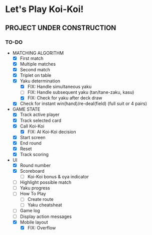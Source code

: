 # Let's Play Koi-Koi!

## PROJECT UNDER CONSTRUCTION

### TO-DO
- MATCHING ALGORITHM
  - [x] First match
  - [x] Multiple matches
  - [x] Second match
  - [x] Triplet on table
  - [x] Yaku determination
    - [x] FIX: Handle simultaneous yaku
    - [ ] FIX: Handle subsequent yaku (tan/tane-zaku, kasu)
    - [x] FIX: Check for yaku after deck draw
  - [x] Check for instant win(hand)/re-deal(field) (full suit or 4 pairs)

- GAME STATE
  - [x] Track active player
  - [x] Track selected card
  - [x] Call Koi-Koi
    - [x] FIX: AI Koi-Koi decision
  - [x] Start screen
  - [x] End round
  - [x] Reset
  - [x] Track scoring

- UI
  - [x] Round number
  - [x] Scoreboard
    - [ ] Koi-Koi bonus & oya indicator
  - [ ] Highlight possible match
  - [ ] Yaku progress
  - [ ] How To Play
    - [ ] Create route
    - [ ] Yaku cheatsheat
  - [ ] Game log
  - [ ] Display action messages
  - [x] Mobile layout
    - [x] FIX: Overflow
